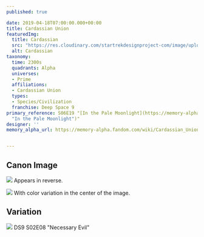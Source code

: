 ```yaml
---
published: true

date: 2019-04-18T07:00:00.000+00:00
title: Cardassian Union
featuredImg:
  title: Cardassian
  src: "https://res.cloudinary.com/startrekdesignproject-com/image/upload/v1569883183/CardassianUnion2.png"
  alt: Cardassian
taxonomy:
  time: 2300s
  quadrants: Alpha
  universes:
  - Prime
  affiliations:
  - Cardassian Union
  types:
  - Species/Civilization
  franchise: Deep Space 9
primary_reference: S06E19 "[In the Pale Moonlight](https://memory-alpha.fandom.com/wiki/In_the_Pale_Moonlight
  "In the Pale Moonlight")"
designer: ''
memory_alpha_url: https://memory-alpha.fandom.com/wiki/Cardassian_Union


---
```

## Canon Image


![](https://res.cloudinary.com/startrekdesignproject-com/image/upload/v1569883183/Cardassian_DS97x24.jpg) Appears in reverse. 


![](https://res.cloudinary.com/startrekdesignproject-com/image/upload/v1569883183/Cardassian2.jpg) With color variation in the center of the image. 

## Variation


![](https://res.cloudinary.com/startrekdesignproject-com/image/upload/v1555638424/CardassianVar.jpg)
DS9 S02E08 "Necessary Evil"
